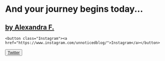 <link rel="stylesheet" class="text/css" href="https://codepen.io/AlexandraGF/pen/weddOr.css"/>

<html>
  <link rel="stylesheet" href="//maxcdn.bootstrapcdn.com/bootstrap/3.3.1/css/bootstrap.min.css"/>


  <h1 class="text-heading">And your journey begins today...</h1>
  <a href="https://unnoticed.blog"><h2 class="text-2">by Alexandra F.</h2></a>
  
    <button class="Instagram"><a href="https://www.instagram.com/unnoticedblog/">Instagram</a></button>
 
   <button class="Twitter">
              <a href="https://twitter.com/unnoticedblog">Twitter</a></button>
  

  
</html>
